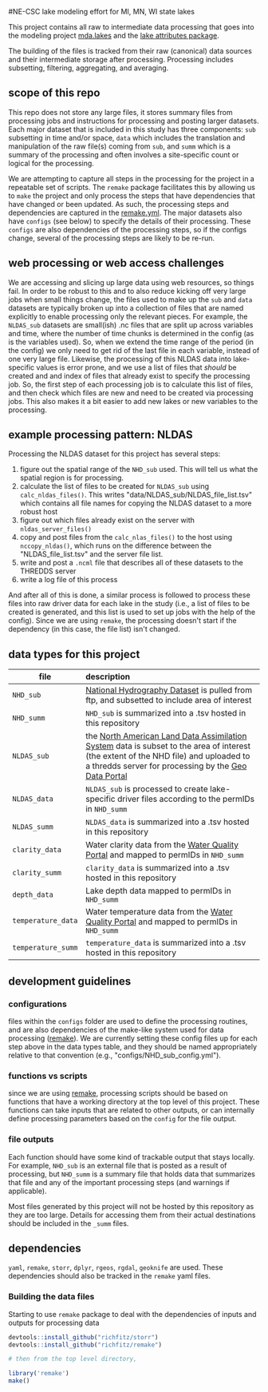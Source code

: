 #NE-CSC lake modeling effort for MI, MN, WI state lakes

This project contains all raw to intermediate data processing that goes into the modeling project [mda.lakes](https://github.com/USGS-R/mda.lakes) and the [lake attributes package](https://github.com/USGS-R/lakeattributes).

The building of the files is tracked from their raw (canonical) data sources and their intermediate storage after processing. Processing includes subsetting, filtering, aggregating, and averaging. 


## scope of this repo  
This repo does not store any large files, it stores summary files from processing jobs and instructions for processing and posting larger datasets. Each major dataset that is included in this study has three components: `sub` subsetting in time and/or space, `data` which includes the translation and manipulation of the raw file(s) coming from `sub`, and `summ` which is a summary of the processing and often involves a site-specific count or logical for the processing.   

We are attempting to capture all steps in the processing for the project in a repeatable set of scripts. The `remake` package facilitates this by allowing us to `make` the project and only process the steps that have dependencies that have changed or been updated. As such, the processing steps and dependencies are captured in the [remake.yml](remake.yml). The major datasets also have `configs` (see below) to specify the details of their processing. These `configs` are also dependencies of the processing steps, so if the configs change, several of the processing steps are likely to be re-run. 

## web processing or web access challenges  
We are accessing and slicing up large data using web resources, so things fail. In order to be robust to this and to also reduce kicking off very large jobs when small things change, the files used to make up the `sub` and `data` datasets are typically broken up into a collection of files that are named explicitly to enable processing only the relevant pieces. For example, the `NLDAS_sub` datasets are small(ish) .nc files that are split up across variables and time, where the number of time chunks is determined in the config (as is the variables used). So, when we extend the time range of the period (in the config) we only need to get rid of the last file in each variable, instead of one very large file. Likewise, the processing of this NLDAS data into lake-specific values is error prone, and we use a list of files that *should* be created and and index of files that already exist to specify the processing job. So, the first step of each processing job is to calculate this list of files, and then check which files are new and need to be created via processing jobs. This also makes it a bit easier to add new lakes or new variables to the processing. 

## example processing pattern: NLDAS
Processing the NLDAS dataset for this project has several steps:
1) figure out the spatial range of the `NHD_sub` used. This will tell us what the spatial region is for processing. 
2) calculate the list of files to be created for `NLDAS_sub` using `calc_nldas_files()`. This writes "data/NLDAS_sub/NLDAS_file_list.tsv" which contains all file names for copying the NLDAS dataset to a more robust host
3) figure out which files already exist on the server with `nldas_server_files()`
4) copy and post files from the `calc_nlas_files()` to the host using `nccopy_nldas()`, which runs on the difference between the "NLDAS_file_list.tsv" and the server file list.
5) write and post a `.ncml` file that describes all of these datasets to the THREDDS server
6) write a log file of this process  

And after all of this is done, a similar process is followed to process these files into raw driver data for each lake in the study (i.e., a list of files to be created is generated, and this list is used to set up jobs with the help of the config). Since we are using `remake`, the processing doesn't start if the dependency (in this case, the file list) isn't changed. 

## data types for this project

| file     | description                                                        |
|--------------|:-------------------------------------------------------------|
| `NHD_sub`     | [National Hydrography Dataset](http://nhd.usgs.gov/) is pulled from ftp, and subsetted to include area of interest   |
| `NHD_summ`    | `NHD_sub` is summarized into a .tsv hosted in this repository |
| `NLDAS_sub`   | the [North American Land Data Assimilation System](http://ldas.gsfc.nasa.gov/nldas/) data is subset to the area of interest (the extent of the NHD file) and uploaded to a thredds server for processing by the [Geo Data Portal](http://cida.usgs.gov/gdp) |
| `NLDAS_data`    | `NLDAS_sub` is processed to create lake-specific driver files according to the permIDs in `NHD_summ` |
| `NLDAS_summ`    | `NLDAS_data` is summarized into a .tsv hosted in this repository |
| `clarity_data`  | Water clarity data from the [Water Quality Portal](http://waterqualitydata.us/) and mapped to permIDs in `NHD_summ` |
| `clarity_summ`  | `clarity_data` is summarized into a .tsv hosted in this repository |
| `depth_data`  | Lake depth data mapped to permIDs in `NHD_summ` |
| `temperature_data`  | Water temperature data from the [Water Quality Portal](http://waterqualitydata.us/) and mapped to permIDs in `NHD_summ` |
| `temperature_summ`  | `temperature_data` is summarized into a .tsv hosted in this repository |

## development guidelines  

### configurations
files within the `configs` folder are used to define the processing routines, and are also dependencies of the make-like system used for data processing ([remake](https://github.com/richfitz/remake)). We are currently setting these config files up for each step above in the data types table, and they should be named appropriately relative to that convention (e.g., "configs/NHD_sub_config.yml").  

### functions vs scripts
since we are using [remake](https://github.com/richfitz/remake), processing scripts should be based on functions that have a working directory at the top level of this project. These functions can take inputs that are related to other outputs, or can internally define processing parameters based on the `config` for the file output.

### file outputs
Each function should have some kind of trackable output that stays locally. For example, `NHD_sub` is an external file that is posted as a result of processing, but `NHD_summ` is a summary file that holds data that summarizes that file and any of the important processing steps (and warnings if applicable).  

Most files generated by this project will not be hosted by this repository as they are too large. Details for accessing them from their actual destinations should be included in the `_summ` files. 


## dependencies
`yaml`, `remake`, `storr`, `dplyr`, `rgeos`, `rgdal`, `geoknife` are used. These dependencies should also be tracked in the `remake` yaml files. 

### Building the data files

Starting to use `remake` package to deal with the dependencies of inputs and outputs for processing data

```r
devtools::install_github("richfitz/storr")
devtools::install_github("richfitz/remake")

# then from the top level directory, 

library('remake')
make()
```
